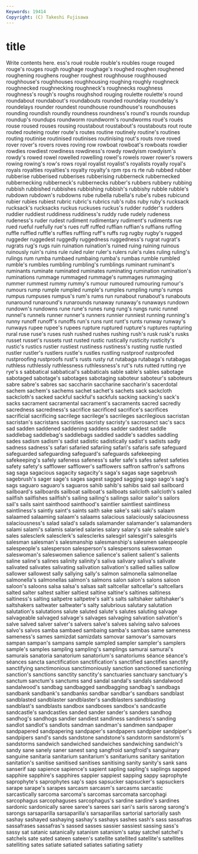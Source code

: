 ```yaml
---
Keywords: 19414 
Copyright: (C) Takeshi Fujisawa
---
```


# title

Write contents here.
ess's roué rouble rouble's roubles rouge rouged rouge's rouges rough
roughage roughage's roughed roughen roughened roughening roughens rougher roughest roughhouse
roughhoused roughhouse's roughhouses roughhousing roughing roughly roughneck roughnecked roughnecking roughneck's
roughnecks roughness roughness's rough's roughs roughshod rouging roulette roulette's round
roundabout roundabout's roundabouts rounded roundelay roundelay's roundelays rounder roundest roundhouse
roundhouse's roundhouses rounding roundish roundly roundness roundness's round's rounds roundup
roundup's roundups roundworm roundworm's roundworms roué's roués rouse roused rouses
rousing roustabout roustabout's roustabouts rout route routed routeing router route's
routes routine routinely routine's routines routing routinise routinised routinises routinising
rout's routs rove roved rover rover's rovers roves roving row
rowboat rowboat's rowboats rowdier rowdies rowdiest rowdiness rowdiness's rowdy rowdyism
rowdyism's rowdy's rowed rowel rowelled rowelling rowel's rowels rower rower's
rowers rowing rowing's row's rows royal royalist royalist's royalists royally
royal's royals royalties royalties's royalty royalty's rpm rps rs rte
rub rubbed rubber rubberise rubberised rubberises rubberising rubberneck rubbernecked rubbernecking
rubberneck's rubbernecks rubber's rubbers rubbery rubbing rubbish rubbished rubbishes rubbishing
rubbish's rubbishy rubble rubble's rubdown rubdown's rubdowns rube rubella rubella's
rube's rubes rubicund rubier rubies rubiest rubric rubric's rubrics rub's
rubs ruby ruby's rucksack rucksack's rucksacks ruckus ruckuses ruckus's rudder
rudder's rudders ruddier ruddiest ruddiness ruddiness's ruddy rude rudely rudeness
rudeness's ruder rudest rudiment rudimentary rudiment's rudiments rue rued rueful
ruefully rue's rues ruff ruffed ruffian ruffian's ruffians ruffing ruffle
ruffled ruffle's ruffles ruffling ruff's ruffs rug rugby rugby's rugged
ruggeder ruggedest ruggedly ruggedness ruggedness's rugrat rugrat's rugrats rug's rugs
ruin ruination ruination's ruined ruing ruining ruinous ruinously ruin's ruins
rule ruled ruler ruler's rulers rule's rules ruling ruling's rulings
rum rumba rumbaed rumbaing rumba's rumbas rumble rumbled rumble's rumbles
rumbling rumbling's rumblings ruminant ruminant's ruminants ruminate ruminated ruminates ruminating
rumination rumination's ruminations rummage rummaged rummage's rummages rummaging rummer rummest
rummy rummy's rumour rumoured rumouring rumour's rumours rump rumple rumpled
rumple's rumples rumpling rump's rumps rumpus rumpuses rumpus's rum's rums
run runabout runabout's runabouts runaround runaround's runarounds runaway runaway's runaways
rundown rundown's rundowns rune rune's runes rung rung's rungs runic
runnel runnel's runnels runner runner's runners runnier runniest running running's
runny runoff runoff's runoffs run's runs runt runt's runts runway
runway's runways rupee rupee's rupees rupture ruptured rupture's ruptures rupturing
rural ruse ruse's ruses rush rushed rushes rushing rush's rusk
rusk's rusks russet russet's russets rust rusted rustic rustically rusticity
rusticity's rustic's rustics rustier rustiest rustiness rustiness's rusting rustle rustled
rustler rustler's rustlers rustle's rustles rustling rustproof rustproofed rustproofing rustproofs
rust's rusts rusty rut rutabaga rutabaga's rutabagas ruthless ruthlessly ruthlessness
ruthlessness's rut's ruts rutted rutting rye rye's s sabbatical sabbatical's
sabbaticals sable sable's sables sabotage sabotaged sabotage's sabotages sabotaging saboteur
saboteur's saboteurs sabre sabre's sabres sac saccharin saccharine saccharin's sacerdotal
sachem sachem's sachems sachet sachet's sachets sack sackcloth sackcloth's sacked
sackful sackful's sackfuls sacking sacking's sack's sacks sacrament sacramental sacrament's
sacraments sacred sacredly sacredness sacredness's sacrifice sacrificed sacrifice's sacrifices sacrificial
sacrificing sacrilege sacrilege's sacrileges sacrilegious sacristan sacristan's sacristans sacristies sacristy
sacristy's sacrosanct sac's sacs sad sadden saddened saddening saddens sadder
saddest saddle saddlebag saddlebag's saddlebags saddled saddle's saddles saddling sades
sadism sadism's sadist sadistic sadistically sadist's sadists sadly sadness sadness's
safari safaried safariing safari's safaris safe safeguard safeguarded safeguarding safeguard's
safeguards safekeeping safekeeping's safely safeness safeness's safer safe's safes safest
safeties safety safety's safflower safflower's safflowers saffron saffron's saffrons sag
saga sagacious sagacity sagacity's saga's sagas sage sagebrush sagebrush's sager
sage's sages sagest sagged sagging sago sago's sag's sags saguaro
saguaro's saguaros sahib sahib's sahibs said sail sailboard sailboard's sailboards
sailboat sailboat's sailboats sailcloth sailcloth's sailed sailfish sailfishes sailfish's sailing
sailing's sailings sailor sailor's sailors sail's sails saint sainthood sainthood's
saintlier saintliest saintliness saintliness's saintly saint's saints saith sake sake's
saki saki's salaam salaamed salaaming salaam's salaams salacious salaciously salaciousness
salaciousness's salad salad's salads salamander salamander's salamanders salami salami's salamis
salaried salaries salary salary's sale saleable sale's sales salesclerk salesclerk's
salesclerks salesgirl salesgirl's salesgirls salesman salesman's salesmanship salesmanship's salesmen salespeople
salespeople's salesperson salesperson's salespersons saleswoman saleswoman's saleswomen salience salience's salient
salient's salients saline saline's salines salinity salinity's saliva salivary saliva's
salivate salivated salivates salivating salivation salivation's sallied sallies sallow sallower
sallowest sally sallying sally's salmon salmonella salmonellae salmonella's salmonellas salmon's
salmons salon salon's salons saloon saloon's saloons salsa salsa's salsas
salt saltcellar saltcellar's saltcellars salted salter saltest saltier saltiest saltine
saltine's saltines saltiness saltiness's salting saltpetre saltpetre's salt's salts saltshaker
saltshaker's saltshakers saltwater saltwater's salty salubrious salutary salutation salutation's salutations
salute saluted salute's salutes saluting salvage salvageable salvaged salvage's salvages
salvaging salvation salvation's salve salved salver salver's salvers salve's salves
salving salvo salvoes salvo's salvos samba sambaed sambaing samba's sambas
same sameness sameness's sames samizdat samizdats samovar samovar's samovars sampan
sampan's sampans sample sampled sampler sampler's samplers sample's samples sampling
sampling's samplings samurai samurai's samurais sanatoria sanatorium sanatorium's sanatoriums séance
séance's séances sancta sanctification sanctification's sanctified sanctifies sanctify sanctifying sanctimonious
sanctimoniously sanction sanctioned sanctioning sanction's sanctions sanctity sanctity's sanctuaries sanctuary
sanctuary's sanctum sanctum's sanctums sand sandal sandal's sandals sandalwood sandalwood's
sandbag sandbagged sandbagging sandbag's sandbags sandbank sandbank's sandbanks sandbar sandbar's
sandbars sandblast sandblasted sandblaster sandblaster's sandblasters sandblasting sandblast's sandblasts sandbox
sandboxes sandbox's sandcastle sandcastle's sandcastles sanded sander sander's sanders sandhog
sandhog's sandhogs sandier sandiest sandiness sandiness's sanding sandlot sandlot's sandlots
sandman sandman's sandmen sandpaper sandpapered sandpapering sandpaper's sandpapers sandpiper sandpiper's
sandpipers sand's sands sandstone sandstone's sandstorm sandstorm's sandstorms sandwich sandwiched
sandwiches sandwiching sandwich's sandy sane sanely saner sanest sang sangfroid
sangfroid's sanguinary sanguine sanitaria sanitarium sanitarium's sanitariums sanitary sanitation sanitation's
sanitise sanitised sanitises sanitising sanity sanity's sank sans sanserif sap
sapience sapience's sapient sapling sapling's saplings sapped sapphire sapphire's sapphires
sappier sappiest sapping sappy saprophyte saprophyte's saprophytes sap's saps sapsucker
sapsucker's sapsuckers sarape sarape's sarapes sarcasm sarcasm's sarcasms sarcastic sarcastically
sarcoma sarcoma's sarcomas sarcomata sarcophagi sarcophagus sarcophaguses sarcophagus's sardine sardine's
sardines sardonic sardonically saree saree's sarees sari sari's saris sarong
sarong's sarongs sarsaparilla sarsaparilla's sarsaparillas sartorial sartorially sash sashay sashayed
sashaying sashay's sashays sashes sash's sass sassafras sassafrases sassafras's sassed
sasses sassier sassiest sassing sass's sassy sat satanic satanically satanism
satanism's satay satchel satchel's satchels sate sated sateen sateen's satellite
satellited satellite's satellites satelliting sates satiate satiated satiates satiating satiety
